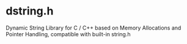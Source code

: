 # dstring.h
Dynamic String Library for C / C++ based on Memory Allocations and Pointer Handling, compatible with built-in string.h
